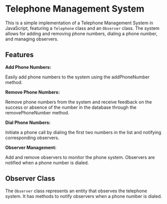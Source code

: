 # Telephone Management System

This is a simple implementation of a Telephone Management System in JavaScript, featuring a `Telephone` class and an `Observer` class. The system allows for adding and removing phone numbers, dialing a phone number, and managing observers.

## Features

**Add Phone Numbers:**

Easily add phone numbers to the system using the addPhoneNumber method.

**Remove Phone Numbers:**

Remove phone numbers from the system and receive feedback on the success or absence of the number in the database through the removePhoneNumber method.

**Dial Phone Numbers:**

Initiate a phone call by dialing the first two numbers in the list and notifying corresponding observers.

**Observer Management:**

Add and remove observers to monitor the phone system. Observers are notified when a phone number is dialed.

## Observer Class

The `Observer` class represents an entity that observes the telephone system. It has methods to notify observers when a phone number is dialed.
